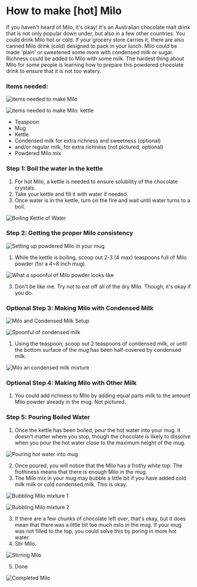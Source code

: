 # How to make [hot] Milo

If you haven't heard of Milo, it's okay! It's an Australian chocolate malt drink that is not only popular down under, but also in a few other countries. You could drink Milo hot or cold. If your grocery store carries it, there are also canned Milo drink (cold) designed to pack in your lunch. Milo could be made 'plain' or sweetened some more with condensed milk or sugar. Richness could be added to Milo with some milk. The hardest thing about Milo for some people is learning how to prepare this powdered chocolate drink to ensure that it is not too watery.

### Items needed:

![items needed to make Milo](https://github.com/Munnu/eng_application/blob/master/Documentation/images/1%20Milo%20Items.jpg "Milo Making Tools")

![items needed to make Milo: kettle](https://github.com/Munnu/eng_application/blob/master/Documentation/images/2%20Milo%20Kettle.jpg "Kettle")

  - Teaspoon
  - Mug
  - Kettle
  - Condensed milk for extra richness and sweetness (optional)
  - and/or regular milk, for extra richness (not pictured, optional)
  - Powdered Milo mix

### Step 1: Boil the water in the kettle 
  1. For hot Milo, a kettle is needed to ensure solubility of the chocolate crystals.
  2. Take your kettle and fill it with water if needed.
  3. Once water is in the kettle, turn on the fire and wait until water turns to a boil.
  
![Boiling Kettle of Water](https://github.com/Munnu/eng_application/blob/master/Documentation/images/3%20Milo%20Kettle%20Fire.jpg "Boiling Kettle of Water")

### Step 2: Getting the proper Milo consistency

![Setting up powdered Milo in your mug](https://github.com/Munnu/eng_application/blob/master/Documentation/images/4%20Milo%20Powder%20and%20Cup.jpg "Setting up powdered Milo in your mug")

1. While the kettle is boiling, scoop out 2-3 (4 max) teaspoons full of Milo powder (for a 4~8 inch mug).

![What a spoonful of Milo powder looks like](https://github.com/Munnu/eng_application/blob/master/Documentation/images/5%20Milo%20Spoonful.jpg "Spoonful of Milo Powder")

3. Don't be like me. Try not to eat off all of the dry Milo. Though, it's okay if you do.

### Optional Step 3: Making Milo with Condensed Milk


![Milo and Condensed Milk Setup](https://github.com/Munnu/eng_application/blob/master/Documentation/images/6%20Milo%20Cup%20and%20Condensed%20Milk.jpg "Milo and Condensed Milk Setup")

![Spoonful of condensed milk](https://github.com/Munnu/eng_application/blob/master/Documentation/images/7%20Milo%20Spoon%20and%20Condensed%20Milk.jpg "Spoonful of condensed milk")

1. Using the teaspoon, scoop out 2 teaspoons of condensed milk, or until the bottom surface of the mug has been half-covered by condensed milk.

![Milo an condensed milk mixture](https://github.com/Munnu/eng_application/blob/master/Documentation/images/8%20Milo%20and%20Condensed%20Milk%20Mixture.jpg "Milo and condensed milk mixture")

### Optional Step 4: Making Milo with Other Milk
1. You could add richness to Milo by adding equal parts milk to the amount Milo powder already in the mug. Not pictured.

### Step 5: Pouring Boiled Water

1. Once the kettle has been boiled, pour the hot water into your mug. It doesn't matter where you stop, though the chocolate is likely to dissolve when you pour the hot water close to the maximum height of the mug.

![Pouring hot water into mug](https://github.com/Munnu/eng_application/blob/master/Documentation/images/9%20Milo%20Pouring%20Hot%20Water.jpg "Pouring hot water into mug")

2. Once poured, you will notice that the Milo has a frothy white top. The frothiness means that there is enough Milo in the mug.
3. The Milo mix in your mug may bubble a little bit if you have added cold milk milk or cold condensed milk. This is okay.

![Bubbling Milo mixture 1](https://github.com/Munnu/eng_application/blob/master/Documentation/images/10%20Milo%20Bubbling.jpg "Bubbling Milo mixture")

![Bubbling Milo mixture 2](https://github.com/Munnu/eng_application/blob/master/Documentation/images/11%20Milo%20Bubbling.jpg "Bubbling Milo mixture")

3. If there are a few chunks of chocolate left over, that's okay, but it does mean that there was a little bit too much milo in the mug. If your mug was not filled to the top, you could solve this by poring in more hot water.
4. Stir Milo.

![Stirring Milo](https://github.com/Munnu/eng_application/blob/master/Documentation/images/12%20Milo%20Stirring.jpg "Stirring Milo")

5. Done

![Completed Milo](https://github.com/Munnu/eng_application/blob/master/Documentation/images/13%20Milo%20Finished.jpg "Completed Milo")

